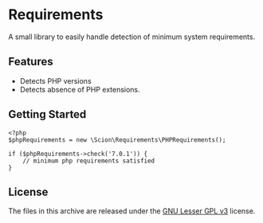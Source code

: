 # Requirements
A small library to easily handle detection of minimum system requirements.

## Features
* Detects PHP versions
* Detects absence of PHP extensions.

## Getting Started
```
<?php
$phpRequirements = new \Scion\Requirements\PHPRequirements();

if ($phpRequirements->check('7.0.1')) {
	// minimum php requirements satisfied
}
```

## License
The files in this archive are released under the [GNU Lesser GPL v3](LICENSE.md) license.
